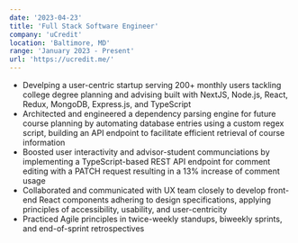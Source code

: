 ```yaml
---
date: '2023-04-23'
title: 'Full Stack Software Engineer'
company: 'uCredit'
location: 'Baltimore, MD'
range: 'January 2023 - Present'
url: 'https://ucredit.me/'
---
```


- Develping a user-centric startup serving 200+ monthly users tackling college degree planning and advising built with NextJS, Node.js, React, Redux, MongoDB, Express.js, and TypeScript
- Architected and engineered a dependency parsing engine for future course planning by automating database entries using a custom regex script, building an API endpoint to facilitate efficient retrieval of course information
- Boosted user interactivity and advisor-student communciations by implementing a TypeScript-based REST API endpoint for comment editing with a PATCH request resulting in a 13% increase of comment usage
- Collaborated and communicated with UX team closely to develop front-end React components adhering to design specifications, applying principles of accessibility, usability, and user-centricity
- Practiced Agile principles in twice-weekly standups, biweekly sprints, and end-of-sprint retrospectives